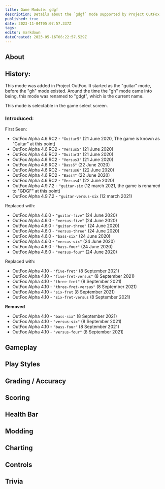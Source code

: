 ```yaml
---
title: Game Module: gdgf
description: Details about the `gdgf` mode supported by Project OutFox.
published: true
date: 2023-11-04T05:07:57.337Z
tags: 
editor: markdown
dateCreated: 2023-05-16T06:22:57.529Z
---
```


<!--
insert picture of gameplay 
-->

## About

## History:

This mode was added in Project OutFox. It started as the "guitar" mode, before the "gh" mode existed. Around the time the "gh" mode came into being, this mode was renamed to "gdgf", which is the current name.

This mode is selectable in the game select screen.

### Introduced:

First Seen:
 * OutFox Alpha 4.6 RC2 - ``"Guitar5"`` (21 June 2020, The game is known as "Guitar" at this point)
 * OutFox Alpha 4.6 RC2 - ``"Versus5"`` (21 June 2020)
 * OutFox Alpha 4.6 RC2 - ``"Guitar3"`` (21 June 2020)
 * OutFox Alpha 4.6 RC2 - ``"Versus3"`` (21 June 2020)
 * OutFox Alpha 4.6 RC2 - ``"Bass6"`` (22 June 2020)
 * OutFox Alpha 4.6 RC2 - ``"Versus6"`` (22 June 2020)
 * OutFox Alpha 4.6 RC2 - ``"Bass4"`` (22 June 2020)
 * OutFox Alpha 4.6 RC2 - ``"Versus4"`` (22 June 2020)
 * OutFox Alpha 4.9.7.2 - ``"guitar-six`` (12 march 2021, the game is renamed to "GDGF" at this point)
 * OutFox Alpha 4.9.7.2 - ``"guitar-versus-six`` (12 march 2021)

Replaced with:
 * OutFox Alpha 4.6.0 - ``"guitar-five"`` (24 June 2020)
 * OutFox Alpha 4.6.0 - ``"versus-five"`` (24 June 2020)
 * OutFox Alpha 4.6.0 - ``"guitar-three"`` (24 June 2020)
 * OutFox Alpha 4.6.0 - ``"versus-three"`` (24 June 2020)
 * OutFox Alpha 4.6.0 - ``"bass-six"`` (24 June 2020)
 * OutFox Alpha 4.6.0 - ``"versus-six"`` (24 June 2020)
 * OutFox Alpha 4.6.0 - ``"bass-four"`` (24 June 2020)
 * OutFox Alpha 4.6.0 - ``"versus-four"`` (24 June 2020)

Replaced with:
 * OutFox Alpha 4.10 - ``"five-fret"`` (8 September 2021)
 * OutFox Alpha 4.10 - ``"five-fret-versus"`` (8 September 2021)
 * OutFox Alpha 4.10 - ``"three-fret"`` (8 September 2021)
 * OutFox Alpha 4.10 - ``"three-fret-versus"`` (8 September 2021)
 * OutFox Alpha 4.10 - ``"six-fret`` (8 September 2021)
 * OutFox Alpha 4.10 - ``"six-fret-versus`` (8 September 2021)
 
**Removed**
 * OutFox Alpha 4.10 - ``"bass-six"`` (8 September 2021)
 * OutFox Alpha 4.10 - ``"versus-six"`` (8 September 2021)
 * OutFox Alpha 4.10 - ``"bass-four"`` (8 September 2021)
 * OutFox Alpha 4.10 - ``"versus-four"`` (8 September 2021)


## Gameplay

## Play Styles

## Grading / Accuracy

## Scoring

## Health Bar

## Modding

## Charting

## Controls

## Trivia
